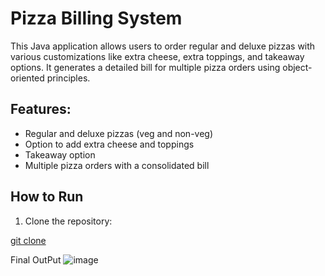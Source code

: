 # Pizza Billing System

This Java application allows users to order regular and deluxe pizzas with various customizations like extra cheese, extra toppings, and takeaway options. It generates a detailed bill for multiple pizza orders using object-oriented principles.

## Features:
- Regular and deluxe pizzas (veg and non-veg)
- Option to add extra cheese and toppings
- Takeaway option
- Multiple pizza orders with a consolidated bill

## How to Run
1. Clone the repository:
  
[git clone](https://github.com/your-username/PizzaBillGenerator.git)

Final OutPut
![image](https://github.com/user-attachments/assets/9288dcb1-1e5f-4b8a-89f9-979268983b38)

